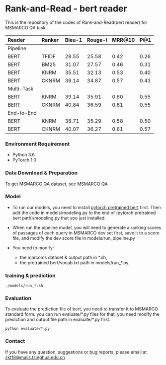 # Rank-and-Read - bert reader

This is the repository of the codes of Rank-and-Read(bert reader) for MSMARCO QA task.

|Reader|Ranker|Bleu-1|Rouge-l|MRR@10|P@1 |
|:-----|:-----|:-----|:------|:-----|:---|
|Pipeline||||||
|BERT  |TFIDF |28.55 |25.58  |0.42  |0.26|
|BERT  |BM25  |31.07 |27.57  |0.46  |0.31|
|BERT  |KNRM  |35.51 |32.13  |0.53  |0.40|
|BERT  |CKNRM |39.14 |34.87  |0.57  |0.43|
|Multi-Task||||||
|BERT  |KNRM  |39.14 |35.91  |0.60  |0.55|
|BERT  |CKNRM |40.84 |36.59  |0.61  |0.55|
|End-to-End||||||
|BERT  |KNRM  |38.71 |35.29  |0.58  |0.50|
|BERT  |CKNRM |40.07 |36.27  |0.61  |0.57|

### Environment Requirement
- Python 3.6
- PyTorch 1.0

### Data Download & Preparation
To get MSMARCO QA dataset, see [MSMARCO QA](http://www.msmarco.org/dataset.aspx)

### Model
- To run our models, you need to install [pytorch pretrained bert](https://github.com/huggingface/pytorch-pretrained-BERT) first. Then add the code in models/modeling.py to the end of (pytorch pretrained bert path)/modeling.py that you just installed.

- When run the pipeline model, you will need to generate a ranking scores of passages of each query in MSMARCO dev set first, save it to a score file, and modify the dev score file in models/run_pipeline.py

- You need to modify:
    - the marcoms dataset & output path in \*.sh,
    - the pretrained bert/vocab.txt path in models/run_\*.py.

### training & prediction
```shell
./models/run_*.sh
```

### Evaluation
To evaluate the prediction file of bert, you need to transfer it to MSMARCO standard form. you can run evaluate/\*.py files for that, you need modify the prediction and output file path in evaluate/\*.py first.
```shell
python evaluate/*.py
```

### Contact
If you have any question, suggestions or bug reports, please email at zkt18@mails.tsinghua.edu.cn
